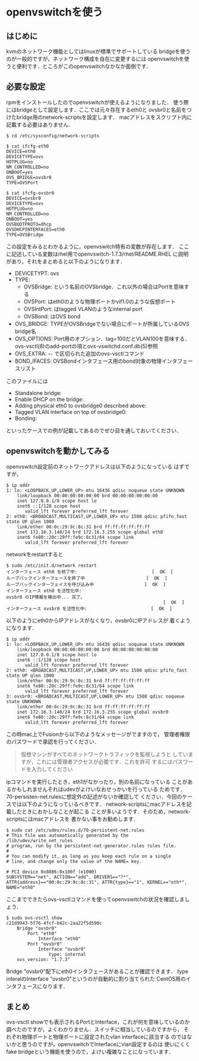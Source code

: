 # openvswitchを使う

## はじめに

kvmのネットワーク機能としてはlinuxが標準でサポートしている
bridgeを使うのが一般的ですが，ネットワーク構成を自在に変更するには
openvswitchを使うと便利です．ところがこのopenvswitchなかなか面倒です．

## 必要な設定

rpmをインストールしたのでopenvswitchが使えるようになりました．
使う際にはbridgeとして設定します．ここでは元々存在するeth0と
ovsbr0と名前をつけたbridge用のnetwork-scriptsを設定します．
macアドレスをスクリプト内に記載する必要はありません．

    $ cd /etc/sysconfig/network-scripts
    
    $ cat ifcfg-eth0
    DEVICE=eth0
    DEVICETYPE=ovs
    HOTPLUG=no
    NM_CONTROLLED=no
    ONBOOT=yes
    OVS_BRIDGE=ovsbr0
    TYPE=OVSPort
    
    $ cat ifcfg-ovsbr0
    DEVICE=ovsbr0
    DEVICETYPE=ovs
    HOTPLUG=no
    NM_CONTROLLED=no
    ONBOOT=yes
    OVSBOOTPROTO=dhcp
    OVSDHCPINTERFACES=eth0
    TYPE=OVSBridge

この設定をみるとわかるように，openvswitch特有の変数が存在します．
ここに記述している変数はrhel用でopenvswitch-1.7.3/rhel/README.RHEL
に説明があり，それをまとめると以下のようになります．

* DEVICETYPT: ovs
* TYPE:
    * OVSBridge: <name>という名前のOVSbridge．これ以外の場合はPortを意味する
    * OVSPort: <name>はeth0のような物理ポートかvif1.0のような仮想ポート
    *  OVSIntPort: <name>はtagged VLANのようなinternal port
    *  OVSBond: <name>はOVS bond
* OVS_BRIDGE: TYPEがOVSBridgeでない場合にポートが所属しているOVS bridge名
* OVS_OPTIONS: Port用のオプション．tag=100だとVLAN100を意味する．ovs-vsctl(8)のadd-portの項とovs-vswitchd.conf.db(5)参照
* OVS_EXTRA: -- で区切られた追加のovs-vsctlコマンド
* BOND_IFACES: OVSBondインタフェース用のbond対象の物理インタフェースリスト

このファイルには

* Standalone bridge:
* Enable DHCP on the bridge:
* Adding physical eth0 to ovsbridge0 described above:
* Tagged VLAN interface on top of ovsbridge0:
* Bonding:

といったケースでの例が記載してあるのでぜひ目を通しておいてください．

## openvswitchを動かしてみる

openvswitch設定前のネットワークアドレスは以下のようになっている
はずですが，

    $ ip addr
    1: lo: <LOOPBACK,UP,LOWER_UP> mtu 16436 qdisc noqueue state UNKNOWN
        link/loopback 00:00:00:00:00:00 brd 00:00:00:00:00:00
        inet 127.0.0.1/8 scope host lo
        inet6 ::1/128 scope host
           valid_lft forever preferred_lft forever
    2: eth0: <BROADCAST,MULTICAST,UP,LOWER_UP> mtu 1500 qdisc pfifo_fast state UP qlen 1000
        link/ether 00:0c:29:9c:8c:31 brd ff:ff:ff:ff:ff:ff
        inet 172.16.3.140/24 brd 172.16.3.255 scope global eth0
        inet6 fe80::20c:29ff:fe9c:8c31/64 scope link
           valid_lft forever preferred_lft forever

networkをrestartすると

    $ sudo /etc/init.d/network restart
    インターフェース eth0 を終了中:                            [  OK  ]
    ループバックインターフェースを終了中                       [  OK  ]
    ループバックインターフェイスを呼び込み中                   [  OK  ]
    インターフェース eth0 を活性化中: 
    ovsbr0 のIP情報を検出中... 完了。
                                                               [  OK  ]
    インターフェース ovsbr0 を活性化中:                        [  OK  ]

以下のようにeth0からIPアドレスがなくなり，ovsbr0にIPアドレスが
着くようになります．

    $ ip addr
    1: lo: <LOOPBACK,UP,LOWER_UP> mtu 16436 qdisc noqueue state UNKNOWN
        link/loopback 00:00:00:00:00:00 brd 00:00:00:00:00:00
        inet 127.0.0.1/8 scope host lo
        inet6 ::1/128 scope host
           valid_lft forever preferred_lft forever
    2: eth0: <BROADCAST,MULTICAST,UP,LOWER_UP> mtu 1500 qdisc pfifo_fast state UP qlen 1000
        link/ether 00:0c:29:9c:8c:31 brd ff:ff:ff:ff:ff:ff
        inet6 fe80::20c:29ff:fe9c:8c31/64 scope link
           valid_lft forever preferred_lft forever
    3: ovsbr0: <BROADCAST,MULTICAST,UP,LOWER_UP> mtu 1500 qdisc noqueue state UNKNOWN
        link/ether 00:0c:29:9c:8c:31 brd ff:ff:ff:ff:ff:ff
        inet 172.16.3.140/24 brd 172.16.3.255 scope global ovsbr0
        inet6 fe80::20c:29ff:fe9c:8c31/64 scope link
           valid_lft forever preferred_lft forever

この時mac上でFusionから以下のようなメッセージがでますので，
管理者権限のパスワードで承認を行ってください．

> 仮想マシンがすべてのネットワークトラフィックを監視しようと
していますが，これには管理者アクセスが必要です．これを許可
するにはパスワードを入力してください

ipコマンドを実行したとき，eth1がなかったり，別の名前になっている
ことがあるかもしれませんそれはudevがよけいなおせっかいを行っている
ためです．70-persisten-net.rulesに想定外の記述がないか確認して
ください．今回のケースでは以下のようになっているべきです．
network-scriptsにmacアドレスを記載したときにおかしなことが起こる
ことが多いようです．そのため，network-scriptsにはmacアドレスを
書かない事をお勧めします．

    $ sudo cat /etc/udev/rules.d/70-persistent-net.rules
    # This file was automatically generated by the /lib/udev/write_net_rules
    # program, run by the persistent-net-generator.rules rules file.
    #
    # You can modify it, as long as you keep each rule on a single
    # line, and change only the value of the NAME= key.
    
    # PCI device 0x8086:0x100f (e1000)
    SUBSYSTEM=="net", ACTION=="add", DRIVERS=="?*", ATTR{address}=="00:0c:29:9c:8c:31", ATTR{type}=="1", KERNEL=="eth*", NAME="eth0"

ここまでできたらovs-vsctlコマンドを使ってopenvswitchの状況を確認しましょう．

    $ sudo ovs-vsctl show
    c21d9943-5f76-4fcf-b42c-2aa22f5d590c
        Bridge "ovsbr0"
            Port "eth0"
                Interface "eth0"
            Port "ovsbr0"
                Interface "ovsbr0"
                    type: internal
        ovs_version: "1.7.3"

Bridge "ovsbr0"配下にeth0インタフェースがあることが確認できます．
type interalのInterface "ovsbr0"というのが自動的に割り当てられた
CentOS用のインタフェースになります．

## まとめ

ovs-vsctl showでも表示されるPortとInterface，これが何を意味しているのか
調べたのですが，よくわかりません．スイッチに相当しているのですから，
それぞれ物理ポートと物理ポートに設定されたvlan interfaceに該当する
のではないかと思うのですが，openvswitchでInterfaceにvlan設定するのは
使いにくくfake bridgeという機能を使うので，よけい複雑なことになっています．
